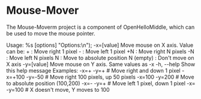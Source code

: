 # Mouse-Mover
The Mouse-Moverm project is a component of OpenHelloMiddle, which can be used to move the mouse pointer.

Usage: %s [options]
"Options:\n");
  -x=[value]    Move mouse on X axis. Value can be:
                + : Move right 1 pixel
                - : Move left 1 pixel
                +N : Move right N pixels
                -N : Move left N pixels
                N : Move to absolute position N
                (empty) : Don't move on X axis
  -y=[value]    Move mouse on Y axis. Same values as -x
  -h, --help    Show this help message
Examples:
    -x=+ -y=+        # Move right and down 1 pixel
    -x=+100 -y=-50   # Move right 100 pixels, up 50 pixels
    -x=100 -y=200    # Move to absolute position (100,200)
    -x=- -y=+        # Move left 1 pixel, down 1 pixel
    -x= -y=100       # X doesn't move, Y moves to 100
